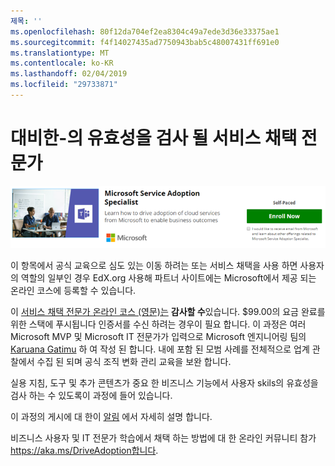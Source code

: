 ```yaml
---
제목: ''
ms.openlocfilehash: 80f12da704ef2ea8304c49a7ede3d36e33375ae1
ms.sourcegitcommit: f4f14027435ad7750943bab5c48007431ff691e0
ms.translationtype: MT
ms.contentlocale: ko-KR
ms.lasthandoff: 02/04/2019
ms.locfileid: "29733871"
---
```

# <a name="validate-your-skills---become-a-service-adoption-specialist"></a>대비한-의 유효성을 검사 될 서비스 채택 전문가

![서비스 채택 전문가 코스 (영문)](media/champs_sascourse.png)

이 항목에서 공식 교육으로 심도 있는 이동 하려는 또는 서비스 채택을 사용 하면 사용자의 역할의 일부인 경우 EdX.org 사용해 파트너 사이트에는 Microsoft에서 제공 되는 온라인 코스에 등록할 수 있습니다. 

이 [서비스 채택 전문가 온라인 코스 (영문)는](https://aka.ms/AdoptionCert) **감사할 수**있습니다.  $99.00의 요금 완료를 위한 스택에 푸시됩니다 인증서를 수신 하려는 경우이 필요 합니다.  이 과정은 여러 Microsoft MVP 및 Microsoft IT 전문가가 입력으로 Microsoft 엔지니어링 팀의 [Karuana Gatimu](https://linkedin.com/in/karuanagatimu) 하 여 작성 된 합니다.  내에 포함 된 모범 사례를 전체적으로 업계 관찰에서 수집 된 되며 공식 조직 변화 관리 교육을 보완 합니다.  

실용 지침, 도구 및 추가 콘텐츠가 중요 한 비즈니스 기능에서 사용자 skils의 유효성을 검사 하는 수 있도록이 과정에 들어 있습니다.  

이 과정의 게시에 대 한이 [알림](https://aka.ms/AdoptionCertAnnouncement) 에서 자세히 설명 합니다. 

비즈니스 사용자 및 IT 전문가 학습에서 채택 하는 방법에 대 한 온라인 커뮤니티 참가 https://aka.ms/DriveAdoption합니다. 